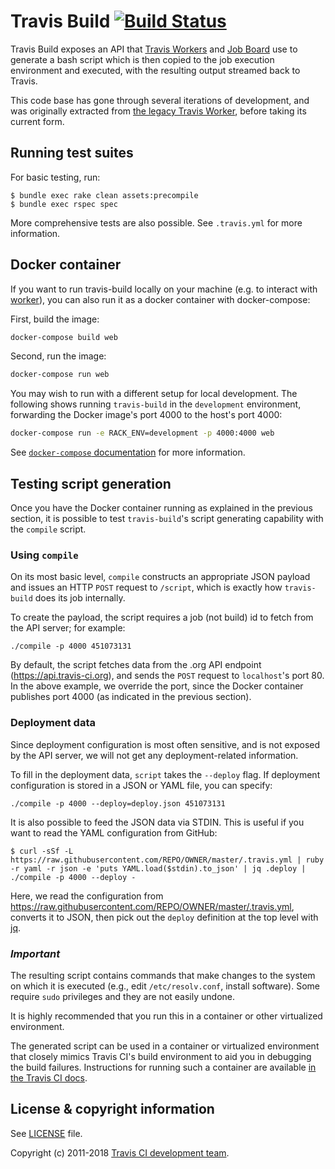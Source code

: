 # Travis Build [![Build Status](https://travis-ci.org/travis-ci/travis-build.svg?branch=master)](https://travis-ci.org/travis-ci/travis-build)

Travis Build exposes an API that [Travis
Workers](https://github.com/travis-ci/worker) and [Job
Board](https://github.com/travis-ci/job-board) use to generate a bash script
which is then copied to the job execution environment and executed, with the
resulting output streamed back to Travis.

This code base has gone through several iterations of development, and was
originally extracted from [the legacy Travis
Worker](https://github.com/travis-ci/travis-worker), before taking its current
form.

## Running test suites

For basic testing, run:

```sh-session
$ bundle exec rake clean assets:precompile
$ bundle exec rspec spec
```

More comprehensive tests are also possible. See `.travis.yml` for more
information.

## Docker container

If you want to run travis-build locally on your machine (e.g. to interact with
[worker](https://github.com/travis-ci/worker)), you can also run it as a docker
container with docker-compose:

First, build the image:

``` bash
docker-compose build web
```

Second, run the image:

```bash
docker-compose run web
```

You may wish to run with a different setup for local development.
The following shows running `travis-build` in the `development`
environment, forwarding the Docker image's port 4000 to the host's
port 4000:

```bash
docker-compose run -e RACK_ENV=development -p 4000:4000 web
```

See [`docker-compose` documentation](https://docs.docker.com/compose/reference/run/)
for more information.

## Testing script generation

Once you have the Docker container running as explained in the previous section,
it is possible to test `travis-build`'s script generating capability with the
`compile` script.

### Using `compile`

On its most basic level, `compile` constructs an appropriate JSON payload and
issues an HTTP `POST` request to `/script`, which is exactly how `travis-build`
does its job internally.

To create the payload, the script requires a job (not build) id to fetch from
the API server; for example:

    ./compile -p 4000 451073131

By default, the script fetches data from the .org API endpoint (https://api.travis-ci.org),
and sends the `POST` request to `localhost`'s port 80.
In the above example, we override the port, since the Docker container publishes
port 4000 (as indicated in the previous section).

### Deployment data

Since deployment configuration is most often sensitive, and is not exposed by
the API server, we will not get any deployment-related information.

To fill in the deployment data, `script` takes the `--deploy` flag.
If deployment configuration is stored in a JSON or YAML file, you can specify:

    ./compile -p 4000 --deploy=deploy.json 451073131

It is also possible to feed the JSON data via STDIN. This is useful if you want
to read the YAML configuration from GitHub:

    $ curl -sSf -L https://raw.githubusercontent.com/REPO/OWNER/master/.travis.yml | ruby -r yaml -r json -e 'puts YAML.load($stdin).to_json' | jq .deploy | ./compile -p 4000 --deploy -

Here, we read the configuration from https://raw.githubusercontent.com/REPO/OWNER/master/.travis.yml,
converts it to JSON, then pick out the `deploy` definition at the top level with
[jq](https://stedolan.github.io/jq/).


### _Important_

The resulting script contains commands that make changes to the system on which
it is executed (e.g., edit `/etc/resolv.conf`, install software).  Some require
`sudo` privileges and they are not easily undone.

It is highly recommended that you run this in a container or other virtualized
environment.

The generated script can be used in a container or virtualized environment that
closely mimics Travis CI's build environment to aid you in debugging the build
failures.  Instructions for running such a container are available
[in the Travis CI docs](https://docs.travis-ci.com/user/common-build-problems/#running-a-container-based-docker-image-locally).

## License & copyright information

See [LICENSE](./LICENSE) file.

Copyright (c) 2011-2018 [Travis CI development
team](https://github.com/travis-ci).
